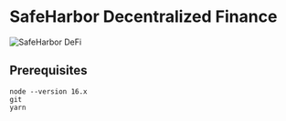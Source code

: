 # SafeHarbor Decentralized Finance

![SafeHarbor DeFi](https://gateway.pinata.cloud/ipfs/QmaX61W1rbRquMzGjWs4CKFXtRjYhHEsNdtXGV45QZQ7nV)

## Prerequisites

    node --version 16.x
    git 
    yarn


